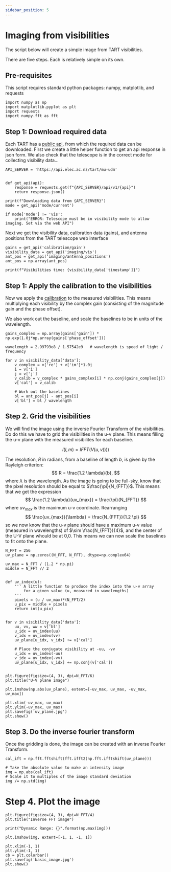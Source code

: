 ```yaml
---
sidebar_position: 5
---
```

# Imaging from visibilities

The script below will create a simple image from TART visibilities. 

There are five steps. Each is relatively simple on its own. 


## Pre-requisites

This script requires standard python packages: numpy, matplotlib, and requests
```
import numpy as np
import matplotlib.pyplot as plt
import requests
import numpy.fft as fft
```

## Step 1: Download required data

Each TART has a [public api](/docs/basics/tart-api), from which the required data can be downloaded.
First we create a little helper function to get an api response in json form. We also check that the telescope
is in the correct mode for collecting visibility data...
```
API_SERVER = 'https://api.elec.ac.nz/tart/mu-udm'


def get_api(api):
    response = requests.get(f"{API_SERVER}/api/v1/{api}")
    return response.json()

print(f"Downloading data from {API_SERVER}")
mode = get_api('mode/current')

if mode['mode'] != 'vis':
    print("ERROR: Telescope must be in visibility mode to allow imaging. Set via the web API")

```

Next we get the visibility data, calibration data (gains), and antenna positions from the TART telescope web interface
```
gains = get_api('calibration/gain')
visibility_data = get_api('imaging/vis')
ant_pos = get_api('imaging/antenna_positions')
ant_pos = np.array(ant_pos)

print(f"Visibilities time: {visibility_data['timestamp']}")
```

## Step 1: Apply the calibration to the visibilities

Now we apply the [calibration](/docs/advanced/calibration) to the measured visibilities. This means multiplying each visibility by the 
complex gain (consisting of the magnitude gain and the phase offset). 

We also work out the baseline, and scale the baselines to be in units of the wavelength. 
```
gains_complex = np.array(gains['gain']) * np.exp(1.0j*np.array(gains['phase_offset']))

wavelength = 2.99793e8 / 1.57542e9   # wavelength is speed of light / frequency

for v in visibility_data['data']:
    v_complex = v['re'] + v['im']*1.0j
    i = v['i']
    j = v['j']
    v_calib = v_complex * gains_complex[i] * np.conj(gains_complex[j])
    v['cal'] = v_calib

    # Work out the baselines
    bl = ant_pos[j] - ant_pos[i]
    v['bl'] = bl / wavelength
```

## Step 2. Grid the visibilities

We will find the image using the inverse Fourier Transform of the visibilities. Do do this we have to grid the visibilities in the u-v plane.
This means filling the u-v plane with the measured visibilites for each baseline.

$$
    I(l,m) = IFFT(V(u,v))))
$$


The resolution, $R$ in radians, from a baseline of length $b$, is given by the Rayleigh criterion:
$$
R = \frac{1.2 \lambda}{b},
$$
where $\lambda$ is the wavelength. As the image is going to be full-sky, know that the pixel resolution should be equal to $\frac{\pi}{N_{FFT}}$. This means that we get the expression
$$
\frac{1.2 \lambda}{uv_{max}} = \frac{\pi}{N_{FFT}}
$$
where $uv_{max}$ is the maximum u-v coordinate. Rearranging
$$
\frac{uv_{max}}{\lambda} = \frac{N_{FFT}}{1.2 \pi} 
$$
so we now know that the u-v plane should have a maximum u-v value (measured in wavelengths) of $\sim \frac{N_{FFT}}{4}$, and the center of the U-V plane whould 
be at 0,0. This means we can now scale the baselines to fit onto the plane.
```
N_FFT = 256
uv_plane = np.zeros((N_FFT, N_FFT), dtype=np.complex64)

uv_max = N_FFT / (1.2 * np.pi)
middle = N_FFT // 2


def uv_index(u):
    ''' A little function to produce the index into the u-v array
        for a given value (u, measured in wavelengths)
    '''
    pixels = (u / uv_max)*(N_FFT/2)
    u_pix = middle + pixels
    return int(u_pix)


for v in visibility_data['data']:
    uu, vv, ww = v['bl']
    u_idx = uv_index(uu)
    v_idx = uv_index(vv)
    uv_plane[u_idx, v_idx] += v['cal']

    # Place the conjugate visibility at -uu, -vv
    u_idx = uv_index(-uu)
    v_idx = uv_index(-vv)
    uv_plane[u_idx, v_idx] += np.conj(v['cal'])


plt.figure(figsize=(4, 3), dpi=N_FFT/6)
plt.title("U-V plane image")

plt.imshow(np.abs(uv_plane), extent=[-uv_max, uv_max, -uv_max, uv_max])

plt.xlim(-uv_max, uv_max)
plt.ylim(-uv_max, uv_max)
plt.savefig('uv_plane.jpg')
plt.show()
```

## Step 3. Do the inverse fourier transform

Once the gridding is done, the image can be created with an inverse Fourier Transform.
```
cal_ift = np.fft.fftshift(fft.ifft2(np.fft.ifftshift(uv_plane)))

# Take the absolute value to make an intensity image
img = np.abs(cal_ift)
# Scale it to multiples of the image standard deviation
img /= np.std(img)
```

# Step 4. Plot the image

```
plt.figure(figsize=(4, 3), dpi=N_FFT/4)
plt.title("Inverse FFT image")

print("Dynamic Range: {}".format(np.max(img)))

plt.imshow(img, extent=[-1, 1, -1, 1])

plt.xlim(-1, 1)
plt.ylim(-1, 1)
cb = plt.colorbar()
plt.savefig('basic_image.jpg')
plt.show()
```
